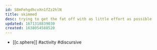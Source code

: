 ```yaml
---
id: S8mFehgdhcvXn1fZz2hlN
title: skimmed
desc: trying to get the fat off with as little effort as possible
updated: 1671318839030
created: 1638054588520
---
```




- [[c.sphere]] #activity #discursive
